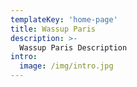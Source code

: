 ```yaml
---
templateKey: 'home-page'
title: Wassup Paris
description: >-
  Wassup Paris Description
intro:
  image: /img/intro.jpg
---
```

